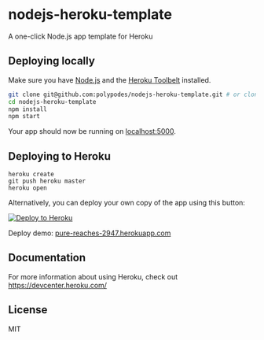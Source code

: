 nodejs-heroku-template
======================

A one-click Node.js app template for Heroku

## Deploying locally

Make sure you have [Node.js](http://nodejs.org/) and the [Heroku Toolbelt](https://toolbelt.heroku.com/) installed.

```sh
git clone git@github.com:polypodes/nodejs-heroku-template.git # or clone your own fork
cd nodejs-heroku-template
npm install
npm start
```

Your app should now be running on [localhost:5000](http://localhost:5000/).

## Deploying to Heroku

```
heroku create
git push heroku master
heroku open
```

Alternatively, you can deploy your own copy of the app using this button:

[![Deploy to Heroku](https://www.herokucdn.com/deploy/button.png)](https://heroku.com/deploy)

Deploy demo: [pure-reaches-2947.herokuapp.com](https://pure-reaches-2947.herokuapp.com/)

## Documentation

For more information about using Heroku, check out https://devcenter.heroku.com/

## License

MIT
